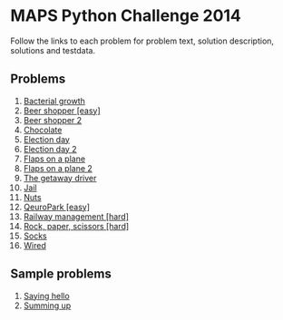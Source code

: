 # MAPS Python Challenge 2014
Follow the links to each problem for problem text, solution description, solutions and testdata.

## Problems
1. [Bacterial growth](bacteria/README.md)
2. [Beer shopper [easy]](beer/README.md)
3. [Beer shopper 2](beer2/README.md)
4. [Chocolate](choco/README.md)
5. [Election day](elect/README.md)
6. [Election day 2](elect2/README.md)
7. [Flaps on a plane](flaps/README.md)
8. [Flaps on a plane 2](flaps2/README.md)
9. [The getaway driver](getaway/README.md)
10. [Jail](jail/README.md)
11. [Nuts](nuts/README.md)
12. [QeuroPark [easy]](qeuro/README.md)
13. [Railway management [hard]](railway/README.md)
14. [Rock, paper, scissors [hard]](rps/README.md)
15. [Socks](socks/README.md)
16. [Wired](wired/README.md)

## Sample problems
1. [Saying hello](hello/README.md)
2. [Summing up](summing/README.md)
